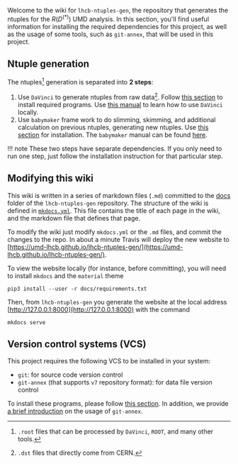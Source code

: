 Welcome to the wiki for `lhcb-ntuples-gen`, the repository that generates the ntuples for the $R(D^{(*)})$ UMD
analysis. In this section, you'll find useful information for installing the required dependencies for this
project, as well as the usage of some tools, such as `git-annex`, that will be used in this project.


## Ntuple generation
The ntuples[^1] generation is separated into **2 steps**:

1. Use `DaVinci` to generate ntuples from raw data[^2].
   Follow [this section](ntupling/installation/#install-dependencies-for-davinci) to install required programs.
   Use [this manual](ntupling/step1_davinci.md) to learn how to use `DaVinci` locally.
2. Use `babymaker` frame work to do slimming, skimming, and additional
   calculation on previous ntuples, generating new ntuples.
   Use [this section](ntupling/installation/#install-dependencies-for-babymaker) for installation.
   The `babymaker` manual can be found [here](ntupling/step2_babymaker.md).

!!! note
    These two steps have separate dependencies. If you only need to run one
    step, just follow the installation instruction for that particular step.


## Modifying this wiki
This wiki is written in a series of markdown files (`.md`) committed to the
[docs](https://github.com/umd-lhcb/lhcb-ntuples-gen/tree/master/docs) folder of the
`lhcb-ntuples-gen` repository. The structure of the wiki is defined in
[`mkdocs.yml`](https://github.com/umd-lhcb/lhcb-ntuples-gen/blob/master/mkdocs.yml). This file contains the
title of each page in the wiki, and the markdown file that defines that page.

To modify the wiki just modify `mkdocs.yml` or the `.md` files, and commit the changes to the repo. In about
a minute Travis will deploy the new website to [https://umd-lhcb.github.io/lhcb-ntuples-gen/](https://umd-lhcb.github.io/lhcb-ntuples-gen/).

To view the website locally (for instance, before committing), you will need to install `mkdocs` and
the `material` theme
```
pip3 install --user -r docs/requirements.txt
```
Then, from `lhcb-ntuples-gen` you generate the website at the local address [http://127.0.0.1:8000](http://127.0.0.1:8000) with the command
```
mkdocs serve
```

## Version control systems (VCS)
This project requires the following VCS to be installed in your system:

* `git`: for source code version control
* `git-annex` (that supports `v7` repository format): for data file version
  control

To install these programs, please follow [this section](ntupling/installation/#install-version-control-software).
In addition, we provide [a brief introduction](software_manuals/git_annex) on the usage of `git-annex`.


[^1]: `.root` files that can be processed by `DaVinci`, `ROOT`, and many other tools.
[^2]: `.dst` files that directly come from CERN.
